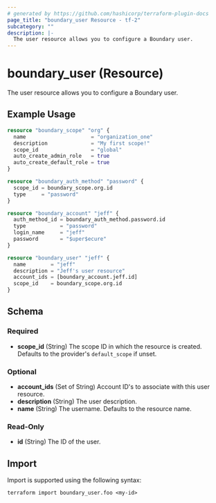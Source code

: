 ```yaml
---
# generated by https://github.com/hashicorp/terraform-plugin-docs
page_title: "boundary_user Resource - tf-2"
subcategory: ""
description: |-
  The user resource allows you to configure a Boundary user.
---
```


# boundary_user (Resource)

The user resource allows you to configure a Boundary user.

## Example Usage

```terraform
resource "boundary_scope" "org" {
  name                     = "organization_one"
  description              = "My first scope!"
  scope_id                 = "global"
  auto_create_admin_role   = true
  auto_create_default_role = true
}

resource "boundary_auth_method" "password" {
  scope_id = boundary_scope.org.id
  type     = "password"
}

resource "boundary_account" "jeff" {
  auth_method_id = boundary_auth_method.password.id
  type           = "password"
  login_name     = "jeff"
  password       = "$uper$ecure"
}

resource "boundary_user" "jeff" {
  name        = "jeff"
  description = "Jeff's user resource"
  account_ids = [boundary_account.jeff.id]
  scope_id    = boundary_scope.org.id
}
```

<!-- schema generated by tfplugindocs -->
## Schema

### Required

- **scope_id** (String) The scope ID in which the resource is created. Defaults to the provider's `default_scope` if unset.

### Optional

- **account_ids** (Set of String) Account ID's to associate with this user resource.
- **description** (String) The user description.
- **name** (String) The username. Defaults to the resource name.

### Read-Only

- **id** (String) The ID of the user.

## Import

Import is supported using the following syntax:

```shell
terraform import boundary_user.foo <my-id>
```
